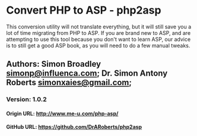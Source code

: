 # Convert PHP to ASP - php2asp

This conversion utility will not translate everything, but it will still save you a lot of time migrating from PHP to ASP. If you are brand new to ASP, and are attempting to use this tool because you don't want to learn ASP, our advice is to still get a good ASP book, as you will need to do a few manual tweaks.

## Authors: 		Simon Broadley <simonp@influenca.com>; Dr. Simon Antony Roberts <simonxaies@gmail.com>;

### Version:		1.0.2

#### Origin URL:	http://www.me-u.com/php-asp/

#### GitHub URL:	https://github.com/DrARoberts/php2asp